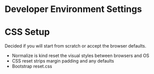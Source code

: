 # Developer Environment Settings


# CSS Setup 
Decided if you will start from scratch or accept the browser defaults. 
- Normalize is kind reset the visual styles between browsers and OS
- CSS reset strips margin padding and any defaults 
- Bootstrap reset.css 